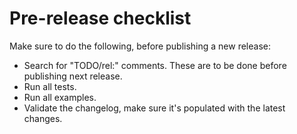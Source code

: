 # Pre-release checklist

Make sure to do the following, before publishing a new release:

- Search for "TODO/rel:" comments. These are to be done before publishing next release.
- Run all tests.
- Run all examples.
- Validate the changelog, make sure it's populated with the latest changes.
